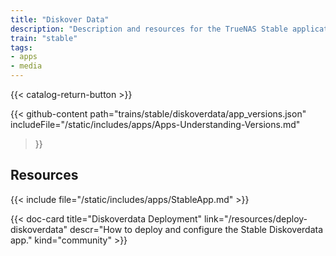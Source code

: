 ```yaml
---
title: "Diskover Data"
description: "Description and resources for the TrueNAS Stable application called Diskover Data."
train: "stable"
tags:
- apps
- media
---
```


{{< catalog-return-button >}}

{{< github-content 
    path="trains/stable/diskoverdata/app_versions.json"
	includeFile="/static/includes/apps/Apps-Understanding-Versions.md"
>}}

## Resources

{{< include file="/static/includes/apps/StableApp.md" >}}

<div class="docs-sections">

{{< doc-card title="Diskoverdata Deployment" link="/resources/deploy-diskoverdata"
descr="How to deploy and configure the Stable Diskoverdata app." kind="community" >}}

</div>